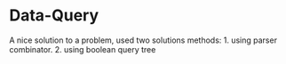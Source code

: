 # Data-Query
A nice solution to a problem, used two solutions methods: 1. using parser combinator.   2. using boolean query tree
